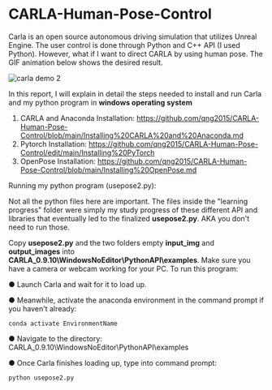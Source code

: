 # CARLA-Human-Pose-Control
Carla is an open source autonomous driving simulation that utilizes Unreal Engine. The user control is done through Python and C++ API (I used Python). However, what if I want to direct CARLA by using human pose. The GIF animation below shows the desired result.

![carla demo 2](https://user-images.githubusercontent.com/60516143/130524752-5bbe301a-4c64-4288-aa7c-51baf4955a6a.gif)

In this report, I will explain in detail the steps needed to install and run Carla and my python program in **windows operating system**
1) CARLA and Anaconda Installation: https://github.com/qng2015/CARLA-Human-Pose-Control/blob/main/Installing%20CARLA%20and%20Anaconda.md
2) Pytorch Installation: https://github.com/qng2015/CARLA-Human-Pose-Control/edit/main/Installing%20PyTorch
3) OpenPose Installation: https://github.com/qng2015/CARLA-Human-Pose-Control/blob/main/Installing%20OpenPose.md

Running my python program (usepose2.py):

Not all the python files here are important. The files inside the "learning progress" folder were simply my study progress of these different API and libraries that eventually led to the finalized **usepose2.py**. AKA you don't need to run those.

Copy **usepose2.py** and the two folders empty **input_img** and **output_images** into **CARLA_0.9.10\WindowsNoEditor\PythonAPI\examples**. Make sure you have a camera or webcam working for your PC.
To run this program:

●	Launch Carla and wait for it to load up. 

●	Meanwhile, activate the anaconda environment in the command prompt if you haven't already: 

    conda activate EnvironmentName
●	Navigate to the directory: CARLA_0.9.10\WindowsNoEditor\PythonAPI\examples 

●	Once Carla finishes loading up, type into command prompt:  

    python usepose2.py
